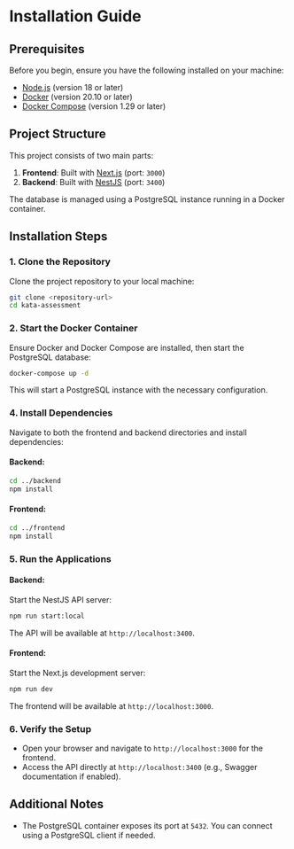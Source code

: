 # Installation Guide

## Prerequisites
Before you begin, ensure you have the following installed on your machine:

- [Node.js](https://nodejs.org/) (version 18 or later)
- [Docker](https://www.docker.com/) (version 20.10 or later)
- [Docker Compose](https://docs.docker.com/compose/) (version 1.29 or later)

## Project Structure
This project consists of two main parts:

1. **Frontend**: Built with [Next.js](https://nextjs.org/) (port: `3000`)
2. **Backend**: Built with [NestJS](https://nestjs.com/) (port: `3400`)

The database is managed using a PostgreSQL instance running in a Docker container.

## Installation Steps

### 1. Clone the Repository
Clone the project repository to your local machine:
```bash
git clone <repository-url>
cd kata-assessment
```

### 2. Start the Docker Container
Ensure Docker and Docker Compose are installed, then start the PostgreSQL database:
```bash
docker-compose up -d
```
This will start a PostgreSQL instance with the necessary configuration.

### 4. Install Dependencies
Navigate to both the frontend and backend directories and install dependencies:

#### Backend:
```bash
cd ../backend
npm install
```

#### Frontend:
```bash
cd ../frontend
npm install
```

### 5. Run the Applications

#### Backend:
Start the NestJS API server:
```bash
npm run start:local
```
The API will be available at `http://localhost:3400`.

#### Frontend:
Start the Next.js development server:
```bash
npm run dev
```
The frontend will be available at `http://localhost:3000`.

### 6. Verify the Setup
- Open your browser and navigate to `http://localhost:3000` for the frontend.
- Access the API directly at `http://localhost:3400` (e.g., Swagger documentation if enabled).

## Additional Notes

- The PostgreSQL container exposes its port at `5432`. You can connect using a PostgreSQL client if needed.
